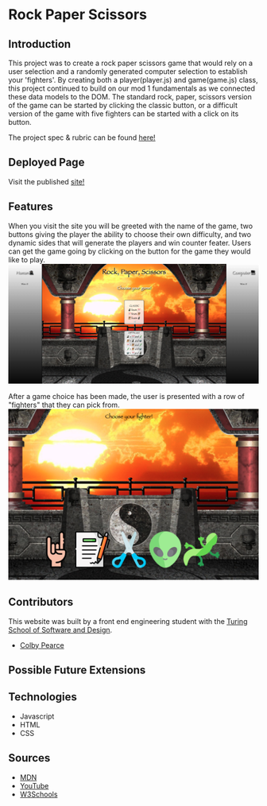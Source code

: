 # Rock Paper Scissors
  
## Introduction
  This project was to create a rock paper scissors game that would rely on a user selection and a randomly generated computer selection to establish your 'fighters'. By creating both a player(player.js) and game(game.js) class, this project continued to build on our mod 1 fundamentals as we connected these data models to the DOM. The standard rock, paper, scissors version of the game can be started by clicking the classic button, or a difficult version of the game with five fighters can be started with a click  on its button.

The project spec & rubric can be found [here!](https://frontend.turing.edu/projects/module-1/rock-paper-scissors-solo-v2.html)

## Deployed Page
Visit the published [site!](https://Crpearce.github.io/rock-paper-scissors/)

## Features
  When you visit the site you will be greeted with the name of the game, two buttons giving the player the ability to choose their own difficulty, and two dynamic sides that will generate the players and win counter feater. Users can get the game going by clicking on the button for the game they would like to play.
![Home Page](assets/mainScreen.png)

  After a game choice has been made, the user is presented with a row of "fighters" that they can pick from.
 ![Icon Choice](assets/chooseYourFighter.png)
## Contributors
This website was built by a front end engineering student with the [Turing School of Software and Design](https://turing.edu/). 
  - [Colby Pearce](https://github.com/Crpearce)
## Possible Future Extensions
   
## Technologies
  - Javascript
  - HTML
  - CSS
## Sources
  - [MDN](http://developer.mozilla.org/en-US/)
  - [YouTube](https://www.youtube.com/)
  - [W3Schools](https://www.w3schools.com/)

